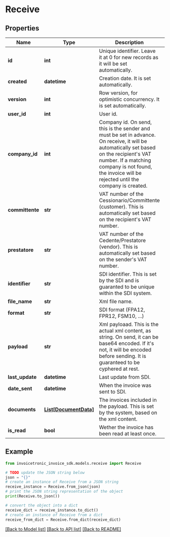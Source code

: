 # Receive


## Properties

Name | Type | Description | Notes
------------ | ------------- | ------------- | -------------
**id** | **int** | Unique identifier. Leave it at 0 for new records as it will be set automatically. | [optional] 
**created** | **datetime** | Creation date. It is set automatically. | [optional] 
**version** | **int** | Row version, for optimistic concurrency. It is set automatically. | [optional] 
**user_id** | **int** | User id. | [optional] 
**company_id** | **int** | Company id. On send, this is the sender and must be set in advance. On receive, it will be  automatically set based on the recipient&#39;s VAT number. If a matching company is not found, the invoice will be rejected until the company is created. | [optional] 
**committente** | **str** | VAT number of the Cessionario/Committente (customer). This is automatically set based on the recipient&#39;s VAT number. | [optional] 
**prestatore** | **str** | VAT number of the Cedente/Prestatore (vendor). This is automatically set based on the sender&#39;s VAT number. | [optional] 
**identifier** | **str** | SDI identifier. This is set by the SDI and is guaranted to be unique within the SDI system. | [optional] 
**file_name** | **str** | Xml file name. | [optional] 
**format** | **str** | SDI format (FPA12, FPR12, FSM10, ...) | [optional] 
**payload** | **str** | Xml payloaad. This is the actual xml content, as string. On send, it can be base64 encoded. If it&#39;s not, it will be encoded before sending. It is guaranteed to be cyphered at rest. | [optional] 
**last_update** | **datetime** | Last update from SDI. | [optional] 
**date_sent** | **datetime** | When the invoice was sent to SDI. | [optional] 
**documents** | [**List[DocumentData]**](DocumentData.md) | The invoices included in the payload. This is set by the system, based on the xml content. | [optional] 
**is_read** | **bool** | Wether the invoice has been read at least once. | [optional] 

## Example

```python
from invoicetronic_invoice_sdk.models.receive import Receive

# TODO update the JSON string below
json = "{}"
# create an instance of Receive from a JSON string
receive_instance = Receive.from_json(json)
# print the JSON string representation of the object
print(Receive.to_json())

# convert the object into a dict
receive_dict = receive_instance.to_dict()
# create an instance of Receive from a dict
receive_from_dict = Receive.from_dict(receive_dict)
```
[[Back to Model list]](../README.md#documentation-for-models) [[Back to API list]](../README.md#documentation-for-api-endpoints) [[Back to README]](../README.md)



